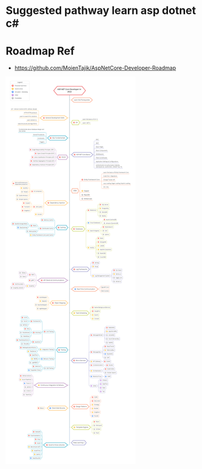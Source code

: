 # Suggested pathway learn asp dotnet c#

# Roadmap Ref
  - https://github.com/MoienTajik/AspNetCore-Developer-Roadmap
<img src="https://raw.githubusercontent.com/MoienTajik/AspNetCore-Developer-Roadmap/master/aspnetcore-developer-roadmap-printable.png"/>
